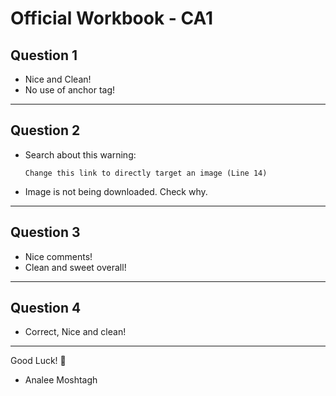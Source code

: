 # Official Workbook - CA1

## Question 1

 - Nice and Clean!
 - No use of anchor tag!

<hr>

## Question 2

 - Search about this warning:
      ```
      Change this link to directly target an image (Line 14)
      ```
 - Image is not being downloaded. Check why.

<hr>

## Question 3

 - Nice comments!
 - Clean and sweet overall!

<hr>

## Question 4

 - Correct, Nice and clean! 

<hr>

Good Luck! :clap:

- Analee Moshtagh
